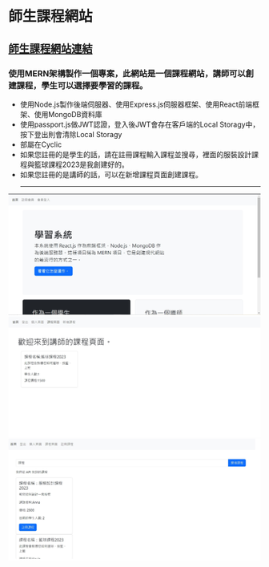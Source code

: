 # 師生課程網站
## <a href="https://shy-lime-bandicoot-sari.cyclic.app" target="blank">師生課程網站連結</a> 
### 使用MERN架構製作一個專案，此網站是一個課程網站，講師可以創建課程，學生可以選擇要學習的課程。
- 使用Node.js製作後端伺服器、使用Express.js伺服器框架、使用React前端框架、使用MongoDB資料庫
- 使用passport.js做JWT認證，登入後JWT會存在客戶端的Local Storagy中，按下登出則會清除Local Storagy
- 部屬在Cyclic
- 如果您註冊的是學生的話，請在註冊課程輸入課程並搜尋，裡面的服裝設計課程與籃球課程2023是我創建好的。
- 如果您註冊的是講師的話，可以在新增課程頁面創建課程。
  <hr>
![網站圖片1](/img1.jpg)
![網站圖片2](/img2.jpg)
![網站圖片3](/img3.jpg)
